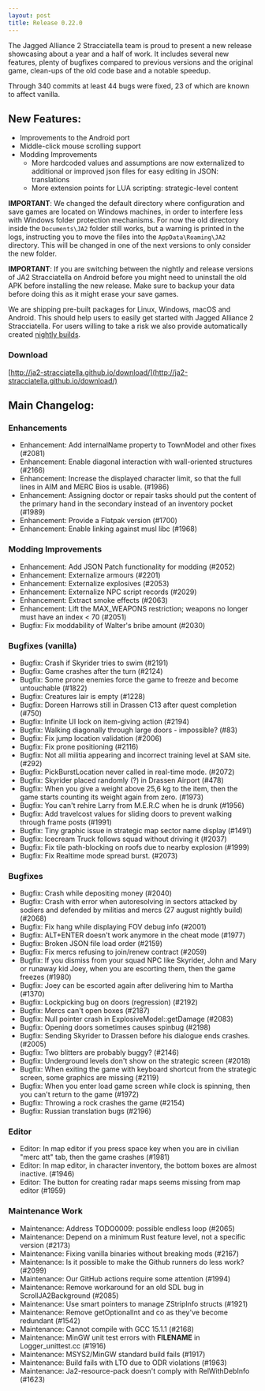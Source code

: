 ```yaml
---
layout: post
title: Release 0.22.0
---
```


The Jagged Alliance 2 Stracciatella team is proud to present a new release showcasing about a year and a half of work. It includes several new features, plenty of bugfixes
compared to previous versions and the original game, clean-ups of the old code base and a notable speedup. 

Through 340 commits at least 44 bugs were fixed, 23 of which are known to affect vanilla.

## New Features:
  - Improvements to the Android port
  - Middle-click mouse scrolling support
  - Modding Improvements
    - More hardcoded values and assumptions are now externalized to additional or improved json files for easy editing in JSON: translations
    - More extension points for LUA scripting: strategic-level content

**IMPORTANT**: We changed the default directory where configuration and save games are located on Windows machines, in order to interfere less with Windows folder protection mechanisms. For now the old directory inside the `Documents\JA2` folder still works, but a warning is printed in the logs, instructing you to move the files into the `AppData\Roaming\JA2` directory. This will be changed in one of the next versions to only consider the new folder.

**IMPORTANT**: If you are switching between the nightly and release versions of JA2 Stracciatella on Android before you might need to uninstall the old APK before installing the new release. Make sure to backup your data before doing this as it might erase your save games.

We are shipping pre-built packages for Linux, Windows, macOS and Android. This should help users to easily get started with Jagged Alliance 2 Stracciatella. For users willing to take a risk we also provide automatically created [nightly builds](https://storage.googleapis.com/ja2-builds/index.html#nightlies/).

### Download

[http://ja2-stracciatella.github.io/download/](http://ja2-stracciatella.github.io/download/)

## Main Changelog:

### Enhancements

- Enhancement: Add internalName property to TownModel and other fixes (#2081)
- Enhancement: Enable diagonal interaction with wall-oriented structures (#2166)
- Enhancement: Increase the displayed character limit, so that the full lines in AIM and MERC Bios is usable. (#1986)
- Enhancement: Assigning doctor or repair tasks should put the content of the primary hand in the secondary instead of an inventory pocket (#1989)
- Enhancement: Provide a Flatpak version (#1700)
- Enhancement: Enable linking against musl libc (#1968)

### Modding Improvements

- Enhancement: Add JSON Patch functionality for modding (#2052)
- Enhancement: Externalize armours (#2201)
- Enhancement: Externalize explosives (#2053)
- Enhancement: Externalize NPC script records (#2029)
- Enhancement: Extract smoke effects (#2063)
- Enhancement: Lift the MAX_WEAPONS restriction; weapons no longer must have an index < 70 (#2051)
- Bugfix: Fix moddability of Walter's bribe amount (#2030)

### Bugfixes (vanilla)

- Bugfix: Crash if Skyrider tries to swim (#2191)
- Bugfix: Game crashes after the turn (#2124)
- Bugfix: Some prone enemies force the game to freeze and become untouchable (#1822)
- Bugfix: Creatures lair is empty (#1228)
- Bugfix: Doreen Harrows still in Drassen C13 after quest completion (#750)
- Bugfix: Infinite UI lock on item-giving action (#2194)
- Bugfix: Walking diagonally through large doors - impossible? (#83)
- Bugfix: Fix jump location validation (#2006)
- Bugfix: Fix prone positioning (#2116)
- Bugfix: Not all militia appearing and incorrect training level at SAM site. (#292)
- Bugfix: PickBurstLocation never called in real-time mode. (#2072)
- Bugfix: Skyrider placed randomly (?) in Drassen Airport (#478)
- Bugfix: When you give a weight above 25,6 kg to the item, then the game starts counting its weight again from zero. (#1973)
- Bugfix: You can't rehire Larry from M.E.R.C when he is drunk (#1956)
- Bugfix: Add travelcost values for sliding doors to prevent walking through frame posts (#1991)
- Bugfix: Tiny graphic issue in strategic map sector name display (#1491)
- Bugfix: Icecream Truck follows squad without driving it (#2037)
- Bugfix: Fix tile path-blocking on roofs due to nearby explosion (#1999)
- Bugfix: Fix Realtime mode spread burst. (#2073)

### Bugfixes

- Bugfix: Crash while depositing money (#2040)
- Bugfix: Crash with error when autoresolving in sectors attacked by sodiers and defended by militias and mercs (27 august nightly build) (#2068)
- Bugfix: Fix hang while displaying FOV debug info (#2001)
- Bugfix: ALT+ENTER doesn't work anymore in the cheat mode (#1977)
- Bugfix: Broken JSON file load order (#2159)
- Bugfix: Fix mercs refusing to join/renew contract (#2059)
- Bugfix: If you dismiss from your squad NPC like Skyrider, John and Mary or runaway kid Joey, when you are escorting them, then the game freezes (#1980)
- Bugfix: Joey can be escorted again after delivering him to Martha (#1370)
- Bugfix: Lockpicking bug on doors (regression) (#2192)
- Bugfix: Mercs can't open boxes (#2187)
- Bugfix: Null pointer crash in ExplosiveModel::getDamage (#2083)
- Bugfix: Opening doors sometimes causes spinbug (#2198)
- Bugfix: Sending Skyrider to Drassen before his dialogue ends crashes. (#2005)
- Bugfix: Two blitters are probably buggy? (#2146)
- Bugfix: Underground levels don't show on the strategic screen  (#2018)
- Bugfix: When exiting the game with keyboard shortcut from the strategic screen, some graphics are missing (#2119)
- Bugfix: When you enter load game screen while clock is spinning, then you can't return to the game (#1972)
- Bugfix: Throwing a rock crashes the game (#2154)
- Bugfix: Russian translation bugs (#2196)

### Editor

- Editor: In map editor if you press space key when you are in civilian "merc att" tab, then the game crashes (#1981)
- Editor: In map editor, in character inventory, the bottom boxes are almost inactive. (#1946)
- Editor: The button for creating radar maps seems missing from map editor (#1959)

### Maintenance Work

- Maintenance: Address TODO0009: possible endless loop (#2065)
- Maintenance: Depend on a minimum Rust feature level, not a specific version (#2173)
- Maintenance: Fixing vanilla binaries without breaking mods (#2167)
- Maintenance: Is it possible to make the Github runners do less work? (#2099)
- Maintenance: Our GitHub actions require some attention (#1994)
- Maintenance: Remove workaround for an old SDL bug in ScrollJA2Background (#2085)
- Maintenance: Use smart pointers to manage ZStripInfo structs (#1921)
- Maintenance: Remove getOptionalInt and co as they've become redundant (#1542)
- Maintenance: Cannot compile with GCC 15.1.1 (#2168)
- Maintenance: MinGW unit test errors with __FILENAME__ in Logger_unittest.cc (#1916)
- Maintenance: MSYS2/MinGW standard build fails (#1917)
- Maintenance: Build fails with LTO due to ODR violations (#1963)
- Maintenance: Ja2-resource-pack doesn't comply with RelWithDebInfo (#1623)

